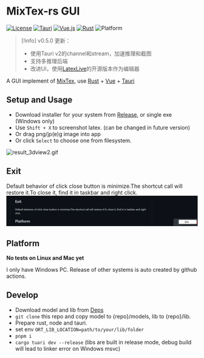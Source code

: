 # MixTex-rs GUI

[![License](https://img.shields.io/badge/license-GPLv3-blue)](https://www.gnu.org/licenses/gpl-3.0)
[![Tauri](https://img.shields.io/badge/Tauri-2.1.0-red?logo=tauri)]()
[![Vue.js](https://img.shields.io/badge/vue.js-v3-green?logo=vue.js)](https://github.com/vuejs/vue-next)
[![Rust](https://img.shields.io/badge/-Rust-orange?logo=rust&logoColor=white)](https://www.rust-lang.org/)
![Platform](https://img.shields.io/badge/platform-Windows%20|%20Mac%20|%20Linux-orange)


> [!info]
> v0.5.0 更新：
> - 使用Tauri v2的channel和stream，加速推理和截图
> - 支持多推理后端
> - 改进UI，使用[LatexLive](https://github.com/MosRat/LaTeXLive)的开源版本作为编辑器

A GUI implement of [MixTex](https://github.com/RQLuo/MixTeX-Latex-OCR/tree/MixTeX-v1.1.2), use [Rust](https://www.rust-lang.org/) + [Vue](https://github.com/vuejs/) + [Tauri](https://github.com/tauri-apps/tauri)


##  Setup and Usage

- Download installer for your system from [Release](https://github.com/MosRat/MixTex-rs-GUI/releases/latest), or single exe (Windows only)
- Use `Shift + X`  to screenshot latex. (can be changed in future version)
- Or drag png/jp(e)g image into app
- Or click `Select` to choose one from filesystem.

![result_3dview2.gif](docs%2Fgif%2Fresult_3dview2.gif)

## Exit
Default behavior of click close button is minimize.The shortcut call will restore it.To close it, find it in taskbar and right click.
![img.png](docs/img/img.png)
## Platform

**No tests on Linux and Mac yet**

I only have Windows PC. Release of other systems is auto created by github actions.

## Develop

- Download model and lib from [Deps](https://github.com/MosRat/MixTex-rs-GUI/releases/tag/deps)
- ``` git clone ``` this repo and copy model to {repo}/models, lib to {repo}/lib.
- Prepare rust, node and tauri.
- set env ``` ORT_LIB_LOCATION=path/to/your/lib/folder  ```
- ```pnpm i ```
- ``` cargo tuari dev --release ``` (libs are built in release mode, debug build will lead to linker error on Windows msvc)

